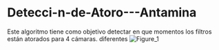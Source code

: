 # Detecci-n-de-Atoro---Antamina
Este algoritmo tiene como objetivo detectar en que momentos los filtros están atorados para 4 cámaras. diferentes
![Figure_1](https://github.com/user-attachments/assets/345f9033-05b7-4acb-b6af-16efefc6dd8c)
